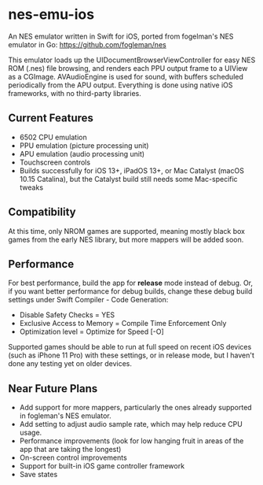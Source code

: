 #  nes-emu-ios

An NES emulator written in Swift for iOS, ported from fogelman's NES emulator in Go: https://github.com/fogleman/nes

This emulator loads up the UIDocumentBrowserViewController for easy NES ROM (.nes) file browsing, and renders each PPU output frame to a UIView as a CGImage.  AVAudioEngine is used for sound, with buffers scheduled periodically from the APU output.  Everything is done using native iOS frameworks, with no third-party libraries.

## Current Features
- 6502 CPU emulation
- PPU emulation (picture processing unit)
- APU emulation (audio processing unit)
- Touchscreen controls
- Builds successfully for iOS 13+, iPadOS 13+, or Mac Catalyst (macOS 10.15 Catalina), but the Catalyst build still needs some Mac-specific tweaks

## Compatibility 
At this time, only NROM games are supported, meaning mostly black box games from the early NES library, but more mappers will be added soon.

## Performance
For best performance, build the app for **release** mode instead of debug.  Or, if you want better performance for debug builds, change these debug build settings under Swift Compiler - Code Generation:
- Disable Safety Checks = YES
- Exclusive Access to Memory = Compile Time Enforcement Only
- Optimization level = Optimize for Speed [-O]

Supported games should be able to run at full speed on recent iOS devices (such as iPhone 11 Pro) with these settings, or in release mode, but I haven't done any testing yet on older devices.

## Near Future Plans
- Add support for more mappers, particularly the ones already supported in fogleman's NES emulator.
- Add setting to adjust audio sample rate, which may help reduce CPU usage.
- Performance improvements (look for low hanging fruit in areas of the app that are taking the longest)
- On-screen control improvements
- Support for built-in iOS game controller framework
- Save states
